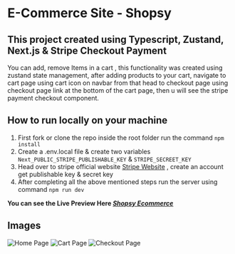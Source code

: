 # E-Commerce Site - Shopsy

## This project created using Typescript, Zustand, Next.js & Stripe Checkout Payment

You can add, remove Items in a cart , this functionality was created using zustand state management, after adding products to your cart, navigate to cart page using cart icon on navbar from that head to checkout page using checkout page link at the bottom of the cart page, then u will see the stripe payment checkout component.

## How to run locally on your machine

1. First fork or clone the repo inside the root folder run the command `npm install`
2. Create a .env.local file & create two variables `Next_PUBLIC_STRIPE_PUBLISHABLE_KEY` & `STRIPE_SECREET_KEY`
3. Head over to stripe official website [Stripe Website](https://stripe.com/en-in) , create an account get publishable key & secret key
4. After completing all the above mentioned steps run the server using command `npm run dev`

**You can see the Live Preview Here _[Shopsy Ecommerce](https://ecommerce-store-in-ts-next-js.vercel.app/)_**

## Images

![Home Page](/public/home-page.png, "This is Home Page of Shopsy")
![Cart Page](/public/cart-page.png, "This is Cart Page of Shopsy")
![Checkout Page](/public/checkout-page.png, "This is Checkout Page of Shopsy")

